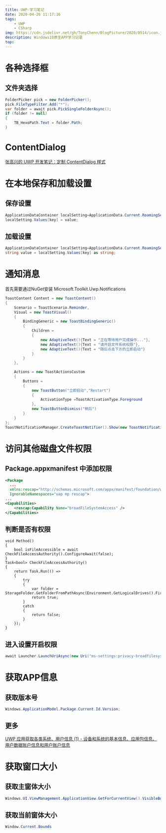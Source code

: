 ```yaml
---
title: UWP-学习笔记
date: 2020-04-26 11:17:16
tags: 
    - UWP
    - CSharp
img: https://cdn.jsdelivr.net/gh/TonyChenn/BlogPicture/2020/0514/icon.jpg
description: Windows10原生APP学习记录
top:
---
```

# 各种选择框
## 文件夹选择
```csharp
FolderPicker pick = new FolderPicker();
pick.FileTypeFilter.Add("*");
var folder = await pick.PickSingleFolderAsync();
if (folder != null)
{
    TB_HexoPath.Text = folder.Path;
}
```
# ContentDialog
[张高兴的 UWP 开发笔记：定制 ContentDialog 样式](https://www.cnblogs.com/zhanggaoxing/p/6617806.html)


# 在本地保存和加载设置
## 保存设置
```csharp
ApplicationDataContainer localSetting=ApplicationData.Current.RoamingSettings;
localSetting.Values[key] = value;
```
## 加载设置
```csharp
ApplicationDataContainer localSetting=ApplicationData.Current.RoamingSettings;
string value = localSetting.Values[key] as string;
```

# 通知消息
首先需要通过NuGet安装 Microsoft.Toolkit.Uwp.Notifications
```csharp
ToastContent Content = new ToastContent()
{
    Scenario = ToastScenario.Reminder,
    Visual = new ToastVisual()
    {
        BindingGeneric = new ToastBindingGeneric()
        {
            Children =
            {
                new AdaptiveText(){Text = "正在等待用户完成操作..."},
                new AdaptiveText(){Text = "请开启文件系统权限"},
                new AdaptiveText(){Text = "随后点击下方的立即启动"}
            }
        }
    },

    Actions = new ToastActionsCustom
    {
        Buttons =
        {
            new ToastButton("立即启动","Restart")
            {
                ActivationType =ToastActivationType.Foreground
            },
            new ToastButtonDismiss("稍后")
        }
    }
};
ToastNotificationManager.CreateToastNotifier().Show(new ToastNotification(Content.GetXml()));
```

# 访问其他磁盘文件权限
## Package.appxmanifest 中添加权限
```xml
<Package
  ...
  xmlns:rescap="http://schemas.microsoft.com/appx/manifest/foundation/windows10/restrictedcapabilities"
  IgnorableNamespaces="uap mp rescap">
...
<Capabilities>
    <rescap:Capability Name="broadFileSystemAccess" />
</Capabilities>
```
## 判断是否有权限
```CSharp
void Method()
{
    bool isFileAccessible = await CheckFileAccessAuthority().ConfigureAwait(false);
}
Task<bool> CheckFileAccessAuthority()
{
    return Task.Run(() =>
    {
        try
        {
            var folder = StorageFolder.GetFolderFromPathAsync(Environment.GetLogicalDrives().FirstOrDefault()).AsTask().Result;
            return true;
        }
        catch
        {
            return false;
        }
    });
}
```
## 进入设置开启权限
```csharp
await Launcher.LaunchUriAsync(new Uri("ms-settings:privacy-broadfilesystemaccess"));
```

# 获取APP信息
## 获取版本号
```csharp
Windows.ApplicationModel.Package.Current.Id.Version;
```
## 更多
[UWP 应用获取各类系统、用户信息 (1) - 设备和系统的基本信息、应用包信息、用户数据账户信息和用户账户信息](https://void2.dev/uwp-system-info-collect-1/)

# 获取窗口大小
## 获取主窗体大小
```csharp
Windows.UI.ViewManagement.ApplicationView.GetForCurrentView().VisibleBounds
```
## 获取当前窗体大小
```csharp
Window.Current.Bounds
```